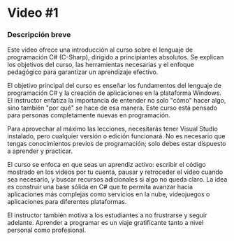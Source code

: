 # Video #1

### Descripción breve

Este video ofrece una introducción al curso sobre el lenguaje de programación C# (C-Sharp), dirigido a principiantes absolutos. Se explican los objetivos del curso, las herramientas necesarias y el enfoque pedagógico para garantizar un aprendizaje efectivo.

El objetivo principal del curso es enseñar los fundamentos del lenguaje de programación C# y la creación de aplicaciones en la plataforma Windows. El instructor enfatiza la importancia de entender no solo "cómo" hacer algo, sino también "por qué" se hace de esa manera. Este curso está pensado para personas completamente nuevas en programación.

Para aprovechar al máximo las lecciones, necesitarás tener Visual Studio instalado, pero cualquier versión o edición funcionará. No es necesario que tengas conocimientos previos de programación; solo debes estar dispuesto a aprender y practicar.

El curso se enfoca en que seas un aprendiz activo: escribir el código mostrado en los videos por tu cuenta, pausar y retroceder el video cuando sea necesario, y buscar recursos adicionales si algo no queda claro. La idea es construir una base sólida en C# que te permita avanzar hacia aplicaciones más complejas como servicios en la nube, videojuegos o aplicaciones para diferentes plataformas.

El instructor también motiva a los estudiantes a no frustrarse y seguir adelante. Aprender a programar es un viaje gratificante tanto a nivel personal como profesional. 
